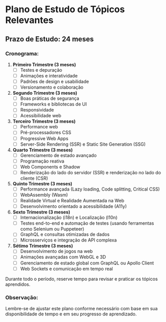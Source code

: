 # Plano de Estudo de Tópicos Relevantes

## Prazo de Estudo: 24 meses

### Cronograma:

1. **Primeiro Trimestre (3 meses)**
   - [ ] Testes e depuração
   - [ ] Animações e interatividade
   - [ ] Padrões de design e usabilidade
   - [ ] Versionamento e colaboração

2. **Segundo Trimestre (3 meses)**
   - [ ] Boas práticas de segurança
   - [ ] Frameworks e bibliotecas de UI
   - [ ] Responsividade
   - [ ] Acessibilidade web

3. **Terceiro Trimestre (3 meses)**
   - [ ] Performance web
   - [ ] Pré-processadores CSS
   - [ ] Progressive Web Apps
   - [ ] Server-Side Rendering (SSR) e Static Site Generation (SSG)

4. **Quarto Trimestre (3 meses)**
   - [ ] Gerenciamento de estado avançado
   - [ ] Programação reativa
   - [ ] Web Components e Shadow
   - [ ] Renderização do lado do servidor (SSR) e renderização no lado do cliente (CSR)

5. **Quinto Trimestre (3 meses)**
   - [ ] Performance avançada (Lazy loading, Code splitting, Critical CSS)
   - [ ] WebAssembly (Wasm)
   - [ ] Realidade Virtual e Realidade Aumentada na Web
   - [ ] Desenvolvimento orientado a acessibilidade (A11y)

6. **Sexto Trimestre (3 meses)**
   - [ ] Internacionalização (i18n) e Localização (l10n)
   - [ ] Testes end-to-end e automação de testes (usando ferramentas como Selenium ou Puppeteer)
   - [ ] GraphQL e consultas otimizadas de dados
   - [ ] Microsserviços e integração de API complexa

7. **Sétimo Trimestre (3 meses)**
   - [ ] Desenvolvimento de jogos na web
   - [ ] Animações avançadas com WebGL e 3D
   - [ ] Gerenciamento de estado global com GraphQL ou Apollo Client
   - [ ] Web Sockets e comunicação em tempo real

Durante todo o período, reserve tempo para revisar e praticar os tópicos aprendidos.

### Observação:
Lembre-se de ajustar este plano conforme necessário com base em sua disponibilidade de tempo e em seu progresso de aprendizado.
